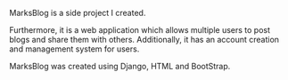 MarksBlog is a side project I created. 

Furthermore, it is a web application which allows multiple users to post blogs and share them with others. Additionally, it has an account creation and management system for users.

MarksBlog was created using Django, HTML and BootStrap.

